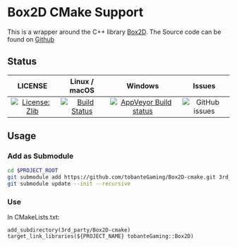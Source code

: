 # Box2D CMake Support

This is a wrapper around the C++ library [Box2D](http://box2d.org/). The Source code can be found on [Github](https://github.com/erincatto/Box2D)

## Status

|                                        LICENSE                                         |                                                             Linux / macOS                                                             |                                                                         Windows                                                                         |                                    Issues                                     |
| :------------------------------------------------------------------------------------: | :-----------------------------------------------------------------------------------------------------------------------------------: | :-----------------------------------------------------------------------------------------------------------------------------------------------------: | :---------------------------------------------------------------------------: |
| [![License: Zlib](https://img.shields.io/badge/License-Zlib-lightgrey.svg)](./LICENSE) | [![Build Status](https://travis-ci.org/tobanteGaming/Box2D-cmake.svg?branch=master)](https://travis-ci.org/tobanteGaming/Box2D-cmake) | [![AppVeyor Build status](https://img.shields.io/appveyor/ci/tobanteGaming/Box2D-cmake.svg)](https://ci.appveyor.com/project/tobanteGaming/Box2D-cmake) | ![GitHub issues](https://img.shields.io/github/issues/tobanteGaming/Box2D-cmake.svg) |

## Usage

### Add as Submodule

```sh
cd $PROJECT_ROOT
git submodule add https://github.com/tobanteGaming/Box2D-cmake.git 3rd_party/Box2D-cmake
git submodule update --init --recursive
```

### Use

In CMakeLists.txt:

```
add_subdirectory(3rd_party/Box2D-cmake)
target_link_libraries(${PROJECT_NAME} tobanteGaming::Box2D)
```
